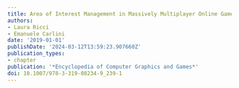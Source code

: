 ```yaml
---
title: Area of Interest Management in Massively Multiplayer Online Games
authors:
- Laura Ricci
- Emanuele Carlini
date: '2019-01-01'
publishDate: '2024-03-12T13:59:23.907660Z'
publication_types:
- chapter
publication: '*Encyclopedia of Computer Graphics and Games*'
doi: 10.1007/978-3-319-08234-9_239-1
---
```

